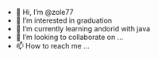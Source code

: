 - 👋 Hi, I’m @zole77
- 👀 I’m interested in graduation
- 🌱 I’m currently learning andorid with java
- 💞️ I’m looking to collaborate on ...
- 📫 How to reach me ...

<!---
zole77/zole77 is a ✨ special ✨ repository because its `README.md` (this file) appears on your GitHub profile.
You can click the Preview link to take a look at your changes.
--->
